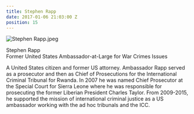 ```yaml
---
title: Stephen Rapp
date: 2017-01-06 21:03:00 Z
position: 15
---
```


![Stephen Rapp.jpeg](/uploads/Stephen%20Rapp.jpeg)

Stephen Rapp <br> Former United States Ambassador-at-Large for War Crimes Issues


A United States citizen and former US attorney. Ambassador Rapp served as a prosecutor and then as Chief of Prosecutions for the International Criminal Tribunal for Rwanda. In 2007 he was named Chief Prosecutor at the Special Court for Sierra Leone where he was responsible for prosecuting the former Liberian President Charles Taylor. From 2009-2015, he supported the mission of international criminal justice as a US ambassador working with the ad hoc tribunals and the ICC.